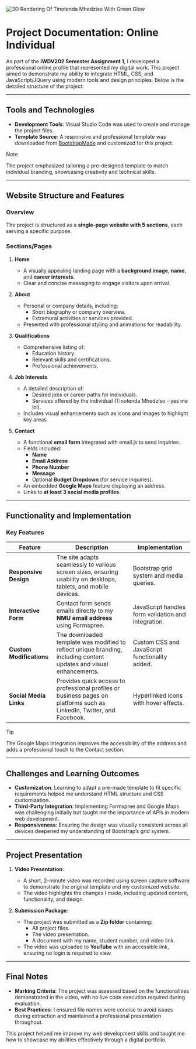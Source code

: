 
![3D Rendering Of _Tinotenda Mhedziso_ With Green Glow](https://github.com/user-attachments/assets/3de04a73-9511-43d1-be7c-5fb51a3daa90)

# Project Documentation: Online Individual

As part of the **IWDV202 Semester Assignment 1**, I developed a professional online profile that represented my digital work. This project aimed to demonstrate my ability to integrate HTML, CSS, and JavaScript/JQuery using modern tools and design principles. Below is the detailed structure of the project:

---

## Tools and Technologies
- **Development Tools**: Visual Studio Code was used to create and manage the project files.  
- **Template Source**: A responsive and professional template was downloaded from [BootstrapMade](https://bootstrapmade.com/) and customized for this project.

> [!NOTE] 
> The project emphasized tailoring a pre-designed template to match individual branding, showcasing creativity and technical skills.

---

## Website Structure and Features

### Overview
The project is structured as a **single-page website with 5 sections**, each serving a specific purpose. 

### Sections/Pages
1. **Home**  
   - A visually appealing landing page with a **background image**, **name**, and **career interests**.  
   - Clear and concise messaging to engage visitors upon arrival.

2. **About**  
   - Personal or company details, including:  
     - Short biography or company overview.  
     - Extramural activities or services provided.  
   - Presented with professional styling and animations for readability.

3. **Qualifications**  
   - Comprehensive listing of:  
     - Education history.  
     - Relevant skills and certifications.  
     - Professional achievements.  

4. **Job Interests**  
   - A detailed description of:  
     - Desired jobs or career paths for individuals.  
     - Services offered by the individual (Tinotenda Mhedziso - yes me lol).  
   - Includes visual enhancements such as icons and images to highlight key areas.

5. **Contact**  
   - A functional **email form** integrated with email.js to send inquiries.  
   - Fields included:  
     - **Name**  
     - **Email Address**  
     - **Phone Number**  
     - **Message**  
     - Optional **Budget Dropdown** (for service inquiries).  
   - An embedded **Google Maps** feature displaying an address.  
   - Links to **at least 3 social media profiles**.

---

## Functionality and Implementation

### Key Features
| **Feature**         | **Description**                                                                                                                                           | **Implementation**                                      |
|----------------------|-----------------------------------------------------------------------------------------------------------------------------------------------------------|--------------------------------------------------------|
| **Responsive Design**| The site adapts seamlessly to various screen sizes, ensuring usability on desktops, tablets, and mobile devices.                                           | Bootstrap grid system and media queries.              |
| **Interactive Form** | Contact form sends emails directly to my **NMU email address** using Formspree.                                                                           | JavaScript handles form validation and integration.    |
| **Custom Modifications** | The downloaded template was modified to reflect unique branding, including content updates and visual enhancements.                                       | Custom CSS and JavaScript functionality added.         |
| **Social Media Links** | Provides quick access to professional profiles or business pages on platforms such as LinkedIn, Twitter, and Facebook.                                   | Hyperlinked icons with hover effects.                 |

> [!TIP]
> The Google Maps integration improves the accessibility of the address and adds a professional touch to the Contact section.

---

## Challenges and Learning Outcomes
- **Customization**: Learning to adapt a pre-made template to fit specific requirements helped me understand HTML structure and CSS customization.  
- **Third-Party Integration**: Implementing Formspree and Google Maps was challenging initially but taught me the importance of APIs in modern web development.  
- **Responsiveness**: Ensuring the design was visually consistent across all devices deepened my understanding of Bootstrap’s grid system.

---

## Project Presentation
1. **Video Presentation**:  
   - A short, 2-minute video was recorded using screen capture software to demonstrate the original template and my customized website.  
   - The video highlights the changes I made, including updated content, functionality, and design.  

2. **Submission Package**:  
   - The project was submitted as a **Zip folder** containing:  
     - All project files.  
     - The video presentation.  
     - A document with my name, student number, and video link.  
   - The video was uploaded to **YouTube** with an accessible link, ensuring no login is required to view.

---

## Final Notes
- **Marking Criteria**: The project was assessed based on the functionalities demonstrated in the video, with no live code execution required during evaluation.  
- **Best Practices**: I ensured file names were concise to avoid issues during extraction and maintained a professional presentation throughout.  

This project helped me improve my web development skills and taught me how to showcase my abilities effectively through a digital portfolio.

